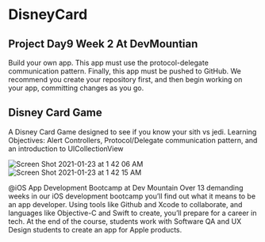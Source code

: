 # DisneyCard
## Project Day9 Week 2 At DevMountian

Build your own app. This app must use the protocol-delegate communication pattern. Finally, this app must be pushed to GitHub. We recommend you create your repository first, and then begin working on your app, committing changes as you go.

## Disney Card Game
A Disney Card Game designed to see if you know your sith vs jedi. Learning Objectives: Alert Controllers, Protocol/Delegate communication pattern, and an introduction to UICollectionView

![Screen Shot 2021-01-23 at 1 42 06 AM](https://user-images.githubusercontent.com/57606580/105572465-e9eca680-5d1c-11eb-8992-a3ec526ff139.png)
![Screen Shot 2021-01-23 at 1 42 15 AM](https://user-images.githubusercontent.com/57606580/105572466-ea853d00-5d1c-11eb-8410-c5b39c232f04.png)

@iOS App Development Bootcamp at Dev Mountain
Over 13 demanding weeks in our iOS development bootcamp you’ll find out what it means to be an app developer. Using tools like Github and Xcode to collaborate, and languages like Objective-C and Swift to create, you’ll prepare for a career in tech. At the end of the course, students work with Software QA and UX Design students to create an app for Apple products.
